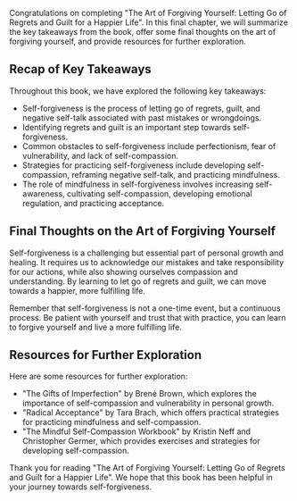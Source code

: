 

Congratulations on completing "The Art of Forgiving Yourself: Letting Go of Regrets and Guilt for a Happier Life". In this final chapter, we will summarize the key takeaways from the book, offer some final thoughts on the art of forgiving yourself, and provide resources for further exploration.

Recap of Key Takeaways
----------------------

Throughout this book, we have explored the following key takeaways:

* Self-forgiveness is the process of letting go of regrets, guilt, and negative self-talk associated with past mistakes or wrongdoings.
* Identifying regrets and guilt is an important step towards self-forgiveness.
* Common obstacles to self-forgiveness include perfectionism, fear of vulnerability, and lack of self-compassion.
* Strategies for practicing self-forgiveness include developing self-compassion, reframing negative self-talk, and practicing mindfulness.
* The role of mindfulness in self-forgiveness involves increasing self-awareness, cultivating self-compassion, developing emotional regulation, and practicing acceptance.

Final Thoughts on the Art of Forgiving Yourself
-----------------------------------------------

Self-forgiveness is a challenging but essential part of personal growth and healing. It requires us to acknowledge our mistakes and take responsibility for our actions, while also showing ourselves compassion and understanding. By learning to let go of regrets and guilt, we can move towards a happier, more fulfilling life.

Remember that self-forgiveness is not a one-time event, but a continuous process. Be patient with yourself and trust that with practice, you can learn to forgive yourself and live a more fulfilling life.

Resources for Further Exploration
---------------------------------

Here are some resources for further exploration:

* "The Gifts of Imperfection" by Brené Brown, which explores the importance of self-compassion and vulnerability in personal growth.
* "Radical Acceptance" by Tara Brach, which offers practical strategies for practicing mindfulness and self-compassion.
* "The Mindful Self-Compassion Workbook" by Kristin Neff and Christopher Germer, which provides exercises and strategies for developing self-compassion.

Thank you for reading "The Art of Forgiving Yourself: Letting Go of Regrets and Guilt for a Happier Life". We hope that this book has been helpful in your journey towards self-forgiveness.